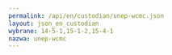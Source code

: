 ```yaml
---
permalink: /api/en/custodian/unep-wcmc.json
layout: json_en_custodian
wybrane: 14-5-1,15-1-2,15-4-1
nazwa: unep-wcmc
---
```

